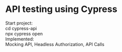 ﻿# API testing using Cypress
 Start project: <br />
 cd cypress-api <br />
 npx cypress open <br />
 Implemented: \
Mocking API, Headless Authorization, API Calls
